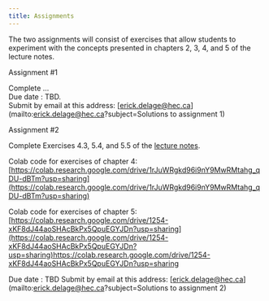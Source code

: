 ```yaml
---
title: Assignments
---
```


The two assignments will consist of exercises that allow students to experiment with the concepts presented in chapters 2, 3, 4, and 5 of the lecture notes.

Assignment #1

Complete ...  
Due date : TBD.   
Submit by email at this address: [erick.delage@hec.ca](mailto:erick.delage@hec.ca?subject=Solutions to assignment 1)

Assignment #2

Complete Exercises 4.3, 5.4, and 5.5 of the [lecture notes](./LectureNotes_v15.pdf).

Colab code for exercises of chapter 4:
[https://colab.research.google.com/drive/1rJuWRgkd96i9nY9MwRMtahg_qDU-dBTm?usp=sharing](https://colab.research.google.com/drive/1rJuWRgkd96i9nY9MwRMtahg_qDU-dBTm?usp=sharing)

Colab code for exercises of chapter 5:
[https://colab.research.google.com/drive/1254-xKF8dJ44aoSHAcBkPx5QpuEGYJDn?usp=sharing](https://colab.research.google.com/drive/1254-xKF8dJ44aoSHAcBkPx5QpuEGYJDn?usp=sharing)https://colab.research.google.com/drive/1254-xKF8dJ44aoSHAcBkPx5QpuEGYJDn?usp=sharing

Due date : TBD
Submit by email at this address: [erick.delage@hec.ca](mailto:erick.delage@hec.ca?subject=Solutions to assignment 2)


